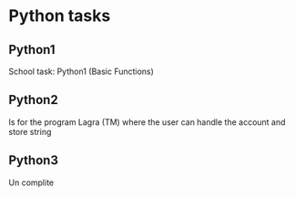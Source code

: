 # Python tasks
## Python1
School task: Python1 (Basic Functions)

## Python2
Is for the program Lagra (TM) where the user can handle the account and store string

## Python3
Un complite
